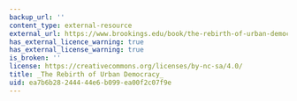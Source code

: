 ```yaml
---
backup_url: ''
content_type: external-resource
external_url: https://www.brookings.edu/book/the-rebirth-of-urban-democracy/
has_external_licence_warning: true
has_external_license_warning: true
is_broken: ''
license: https://creativecommons.org/licenses/by-nc-sa/4.0/
title: _The Rebirth of Urban Democracy_
uid: ea7b6b28-2444-44e6-b099-ea00f2c07f9e
---
```

